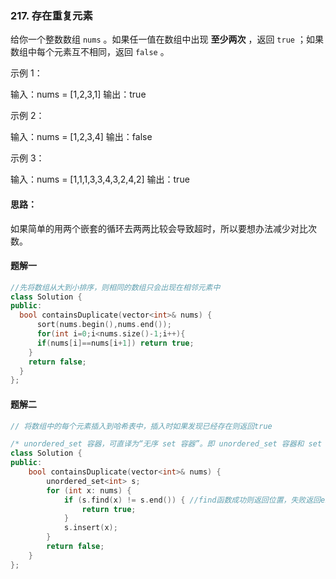 ### 217. 存在重复元素

给你一个整数数组 `nums` 。如果任一值在数组中出现 **至少两次** ，返回 `true` ；如果数组中每个元素互不相同，返回 `false` 。

示例 1：

输入：nums = [1,2,3,1]
输出：true

示例 2：

输入：nums = [1,2,3,4]
输出：false

示例 3：

输入：nums = [1,1,1,3,3,4,3,2,4,2]
输出：true

#### 思路：

如果简单的用两个嵌套的循环去两两比较会导致超时，所以要想办法减少对比次数。

#### 题解一  

```cpp
//先将数组从大到小排序，则相同的数组只会出现在相邻元素中
class Solution {
public:
  bool containsDuplicate(vector<int>& nums) {
      sort(nums.begin(),nums.end());
      for(int i=0;i<nums.size()-1;i++){
      if(nums[i]==nums[i+1]) return true;
    }
    return false;
  }
};
```

#### 题解二

~~~cpp
// 将数组中的每个元素插入到哈希表中，插入时如果发现已经存在则返回true

/* unordered_set 容器，可直译为“无序 set 容器”。即 unordered_set 容器和 set 容器很像，唯一的区别就在于 set 容器会自行对存储的数据进行排序，而 unordered_set 容器不会。而且容器内部存储的各个元素的值都互不相等，且不能被修改 */ 	
class Solution {
public:
    bool containsDuplicate(vector<int>& nums) {
        unordered_set<int> s;
        for (int x: nums) {
            if (s.find(x) != s.end()) { //find函数成功则返回位置，失败返回end()
                return true;
            }
            s.insert(x);
        }
        return false;
    }
};
~~~

